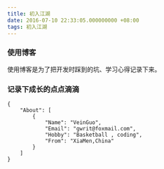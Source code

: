 ```yaml
---
title: 初入江湖
date: 2016-07-10 22:33:05.000000000 +08:00
tags: 初入江湖
---
```



### 使用博客
使用博客是为了把开发时踩到的坑、学习心得记录下来。

### 记录下成长的点点滴滴

```
{
    "About": [
        {
            "Name": "VeinGuo",
            "Email": "gwrit@foxmail.com",
            "Hobby": "Basketball , coding",
            "From": "XiaMen,China"
        }
    ]
}
```

<!-- more -->


